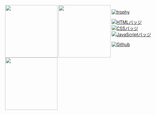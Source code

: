 <a href="https://github.com/x22054">
  <img align="left" height="170px" src="https://github-readme-stats.vercel.app/api?username=x22054&count_private=true&show_icons=true&theme=dracula" />
</a>
<a href="https://github.com/x22054">
  <img align="left" height="170px" src="https://github-readme-stats.vercel.app/api/top-langs/?username=x22054&layout=compact&theme=dracula" />
</a>
<a href="https://github.com/x22054">
  <img align="left" height="170px" src="https://github-profile-summary-cards.vercel.app/api/cards/profile-details?username=x22054&theme=dracula" />
</a>


<a href="https://github.com/x22054">

[![trophy](https://github-profile-trophy.vercel.app/?username=x22054&theme=onedark)](https://github-profile-trophy.vercel.app/?username=x22054&theme=dracula)

[![HTMLバッジ](https://img.shields.io/badge/-HTML5-E34F26.svg?logo=html5&style=flat-square&logoColor=white)](https://developer.mozilla.org/en-US/docs/Web/Guide/HTML)
[![CSSバッジ](https://img.shields.io/badge/-CSS3-1572B6.svg?logo=css3&style=flat-square&logoColor=white)](https://developer.mozilla.org/en-US/docs/Web/CSS)
[![JavaScriptバッジ](https://img.shields.io/badge/-JavaScript-F7DF1E.svg?logo=javascript&style=flat-square&logoColor=black)](https://developer.mozilla.org/en-US/docs/Web/JavaScript)

</a>
<a href="https://github.com/x22054">

[![Github](https://img.shields.io/badge/--FFFFFF?style=social&logo=github&label=Follow%20x22054)](https://github.com/x22054)

</a>
